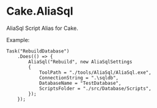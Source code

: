 Cake.AliaSql
============

AliaSql Script Alias for Cake.

Example:
```
Task("RebuildDatabase")
	.Does(() => {
		AliaSql("Rebuild", new AliaSqlSettings
		{
			ToolPath = "./tools/AliaSql/AliaSql.exe",
			ConnectionString = ".\sqldb",
			DatabaseName = "TestDatabase",
			ScriptsFolder = "./src/Database/Scripts",
		});
	});
```